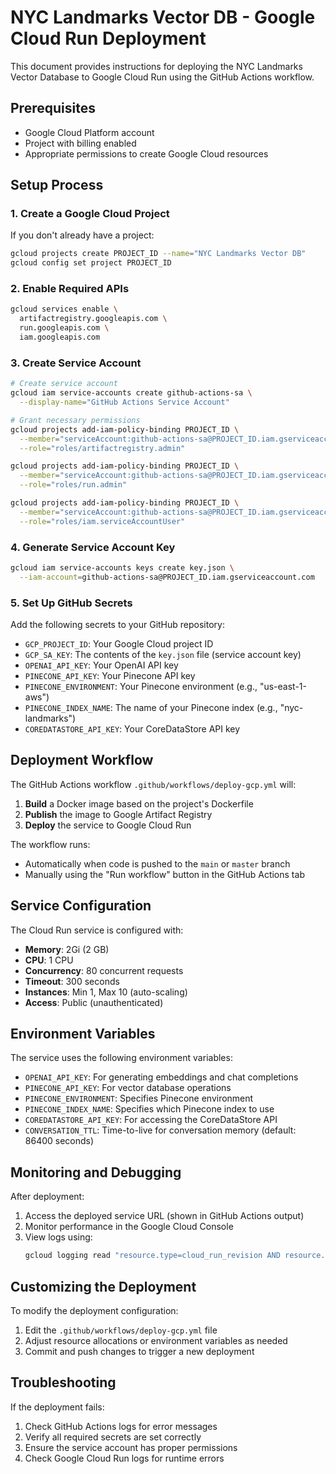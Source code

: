 # NYC Landmarks Vector DB - Google Cloud Run Deployment

This document provides instructions for deploying the NYC Landmarks Vector Database to Google Cloud Run using the GitHub Actions workflow.

## Prerequisites

- Google Cloud Platform account
- Project with billing enabled
- Appropriate permissions to create Google Cloud resources

## Setup Process

### 1. Create a Google Cloud Project

If you don't already have a project:

```bash
gcloud projects create PROJECT_ID --name="NYC Landmarks Vector DB"
gcloud config set project PROJECT_ID
```

### 2. Enable Required APIs

```bash
gcloud services enable \
  artifactregistry.googleapis.com \
  run.googleapis.com \
  iam.googleapis.com
```

### 3. Create Service Account

```bash
# Create service account
gcloud iam service-accounts create github-actions-sa \
  --display-name="GitHub Actions Service Account"

# Grant necessary permissions
gcloud projects add-iam-policy-binding PROJECT_ID \
  --member="serviceAccount:github-actions-sa@PROJECT_ID.iam.gserviceaccount.com" \
  --role="roles/artifactregistry.admin"

gcloud projects add-iam-policy-binding PROJECT_ID \
  --member="serviceAccount:github-actions-sa@PROJECT_ID.iam.gserviceaccount.com" \
  --role="roles/run.admin"

gcloud projects add-iam-policy-binding PROJECT_ID \
  --member="serviceAccount:github-actions-sa@PROJECT_ID.iam.gserviceaccount.com" \
  --role="roles/iam.serviceAccountUser"
```

### 4. Generate Service Account Key

```bash
gcloud iam service-accounts keys create key.json \
  --iam-account=github-actions-sa@PROJECT_ID.iam.gserviceaccount.com
```

### 5. Set Up GitHub Secrets

Add the following secrets to your GitHub repository:

- `GCP_PROJECT_ID`: Your Google Cloud project ID
- `GCP_SA_KEY`: The contents of the `key.json` file (service account key)
- `OPENAI_API_KEY`: Your OpenAI API key
- `PINECONE_API_KEY`: Your Pinecone API key
- `PINECONE_ENVIRONMENT`: Your Pinecone environment (e.g., "us-east-1-aws")
- `PINECONE_INDEX_NAME`: The name of your Pinecone index (e.g., "nyc-landmarks")
- `COREDATASTORE_API_KEY`: Your CoreDataStore API key

## Deployment Workflow

The GitHub Actions workflow `.github/workflows/deploy-gcp.yml` will:

1. **Build** a Docker image based on the project's Dockerfile
2. **Publish** the image to Google Artifact Registry
3. **Deploy** the service to Google Cloud Run

The workflow runs:
- Automatically when code is pushed to the `main` or `master` branch
- Manually using the "Run workflow" button in the GitHub Actions tab

## Service Configuration

The Cloud Run service is configured with:

- **Memory**: 2Gi (2 GB)
- **CPU**: 1 CPU
- **Concurrency**: 80 concurrent requests
- **Timeout**: 300 seconds
- **Instances**: Min 1, Max 10 (auto-scaling)
- **Access**: Public (unauthenticated)

## Environment Variables

The service uses the following environment variables:

- `OPENAI_API_KEY`: For generating embeddings and chat completions
- `PINECONE_API_KEY`: For vector database operations
- `PINECONE_ENVIRONMENT`: Specifies Pinecone environment
- `PINECONE_INDEX_NAME`: Specifies which Pinecone index to use
- `COREDATASTORE_API_KEY`: For accessing the CoreDataStore API
- `CONVERSATION_TTL`: Time-to-live for conversation memory (default: 86400 seconds)

## Monitoring and Debugging

After deployment:

1. Access the deployed service URL (shown in GitHub Actions output)
2. Monitor performance in the Google Cloud Console
3. View logs using:
   ```bash
   gcloud logging read "resource.type=cloud_run_revision AND resource.labels.service_name=nyc-landmarks-vector-db"
   ```

## Customizing the Deployment

To modify the deployment configuration:

1. Edit the `.github/workflows/deploy-gcp.yml` file
2. Adjust resource allocations or environment variables as needed
3. Commit and push changes to trigger a new deployment

## Troubleshooting

If the deployment fails:

1. Check GitHub Actions logs for error messages
2. Verify all required secrets are set correctly
3. Ensure the service account has proper permissions
4. Check Google Cloud Run logs for runtime errors
